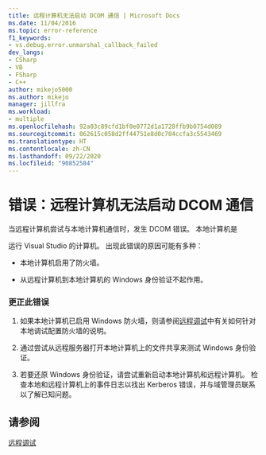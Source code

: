 ```yaml
---
title: 远程计算机无法启动 DCOM 通信 | Microsoft Docs
ms.date: 11/04/2016
ms.topic: error-reference
f1_keywords:
- vs.debug.error.unmarshal_callback_failed
dev_langs:
- CSharp
- VB
- FSharp
- C++
author: mikejo5000
ms.author: mikejo
manager: jillfra
ms.workload:
- multiple
ms.openlocfilehash: 92a03c89cfd1bf0e0772d1a1728ffb9b0754d089
ms.sourcegitcommit: 062615c058d2ff44751e8d0c704ccfa3c5543469
ms.translationtype: HT
ms.contentlocale: zh-CN
ms.lasthandoff: 09/22/2020
ms.locfileid: "90852584"
---
```

# <a name="error-remote-computer-could-not-initiate-dcom-communications"></a>错误：远程计算机无法启动 DCOM 通信
当远程计算机尝试与本地计算机通信时，发生 DCOM 错误。 本地计算机是

 运行 Visual Studio 的计算机。 出现此错误的原因可能有多种：

- 本地计算机启用了防火墙。

- 从远程计算机到本地计算机的 Windows 身份验证不起作用。

### <a name="to-correct-this-error"></a>更正此错误

1. 如果本地计算机已启用 Windows 防火墙，则请参阅[远程调试](../debugger/remote-debugging.md)中有关如何针对本地调试配置防火墙的说明。

2. 通过尝试从远程服务器打开本地计算机上的文件共享来测试 Windows 身份验证。

3. 若要还原 Windows 身份验证，请尝试重新启动本地计算机和远程计算机。 检查本地和远程计算机上的事件日志以找出 Kerberos 错误，并与域管理员联系以了解已知问题。

## <a name="see-also"></a>请参阅
 [远程调试](../debugger/remote-debugging.md)